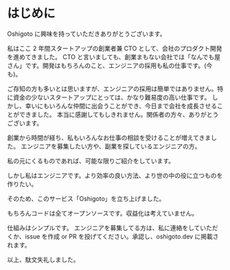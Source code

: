 # はじめに

Oshigoto に興味を持っていただきありがとうございます。

私はここ 2 年間スタートアップの創業者兼 CTO として、会社のプロダクト開発を進めてきました。
CTO と言いましても、創業まもない会社では「なんでも屋さん」です。開発はもちろんのこと、エンジニアの採用も私の仕事です。(今も)。

ご存知の方も多いとは思いますが、エンジニアの採用は簡単ではありません。特に資金の少ないスタートアップにとっては、かなり難易度の高い仕事です。
しかし、幸いにもいろんな仲間に出会うことができ、今日まで会社を成長させることができました。
本当に感謝してもしきれません。関係者の方々、ありがとうございます。

創業から時間が経ち、私もいろんなお仕事の相談を受けることが増えてきました。
エンジニアを募集したい方や、副業を探しているエンジニアの方。

私の元にくるものであれば、可能な限りご紹介をしています。

しかし私はエンジニアです。より効率の良い方法、より世の中の役に立つものを作りたい。

そのため、このサービス「Oshigoto」を立ち上げました。

もちろんコードは全てオープンソースです。収益化は考えていません。

仕組みはシンプルです。
エンジニアを募集してる方は、私に連絡をしていただくか、issue を作成 or PR を投げてください。承認し、oshigoto.dev に掲載されます。

以上、駄文失礼しました。
